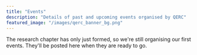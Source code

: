 ```yaml
---
title: "Events"
description: "Details of past and upcoming events organised by QERC"
featured_image: "/images/qerc_banner_bg.png"
---
```


The research chapter has only just formed, so we're still organising our first events. They'll be posted here when they are ready to go.
